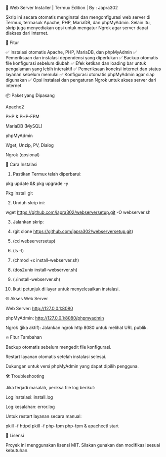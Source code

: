 🚀 Web Server Installer | Termux Edition | By : Japra302

Skrip ini secara otomatis menginstal dan mengonfigurasi web server di Termux, termasuk Apache, PHP, MariaDB, dan phpMyAdmin. Selain itu, skrip juga menyediakan opsi untuk mengatur Ngrok agar server dapat diakses dari internet.

📌 Fitur

✅ Instalasi otomatis Apache, PHP, MariaDB, dan phpMyAdmin
✅ Pemeriksaan dan instalasi dependensi yang diperlukan
✅ Backup otomatis file konfigurasi sebelum diubah
✅ Efek ketikan dan loading bar untuk pengalaman yang lebih interaktif
✅ Pemeriksaan koneksi internet dan status layanan sebelum memulai
✅ Konfigurasi otomatis phpMyAdmin agar siap digunakan
✅ Opsi instalasi dan pengaturan Ngrok untuk akses server dari internet

📦 Paket yang Dipasang

Apache2

PHP & PHP-FPM

MariaDB (MySQL)

phpMyAdmin

Wget, Unzip, PV, Dialog

Ngrok (opsional)


🔧 Cara Instalasi

1. Pastikan Termux telah diperbarui:

pkg update && pkg upgrade -y

Pkg install git 


2. Unduh skrip ini:

wget https://github.com/japra302/webserversetup.git -O webserver.sh


3. Jalankan skrip:

1. (git clone https://github.com/japra302/webserversetup.git)

2. (cd webserversetup)

3. (ls -l)

4. (chmod +x install-webserver.sh)


5. (dos2unix install-webserver.sh)

6. (./install-webserver.sh)




4. Ikuti petunjuk di layar untuk menyelesaikan instalasi.



🌐 Akses Web Server

Web Server: http://127.0.0.1:8080

phpMyAdmin: http://127.0.0.1:8080/phpmyadmin

Ngrok (jika aktif): Jalankan ngrok http 8080 untuk melihat URL publik.


🔥 Fitur Tambahan

Backup otomatis sebelum mengedit file konfigurasi.

Restart layanan otomatis setelah instalasi selesai.

Dukungan untuk versi phpMyAdmin yang dapat dipilih pengguna.


🛠 Troubleshooting

Jika terjadi masalah, periksa file log berikut:

Log instalasi: install.log

Log kesalahan: error.log


Untuk restart layanan secara manual:

pkill -f httpd
pkill -f php-fpm
php-fpm &
apachectl start

📜 Lisensi

Proyek ini menggunakan lisensi MIT. Silakan gunakan dan modifikasi sesuai kebutuhan.
